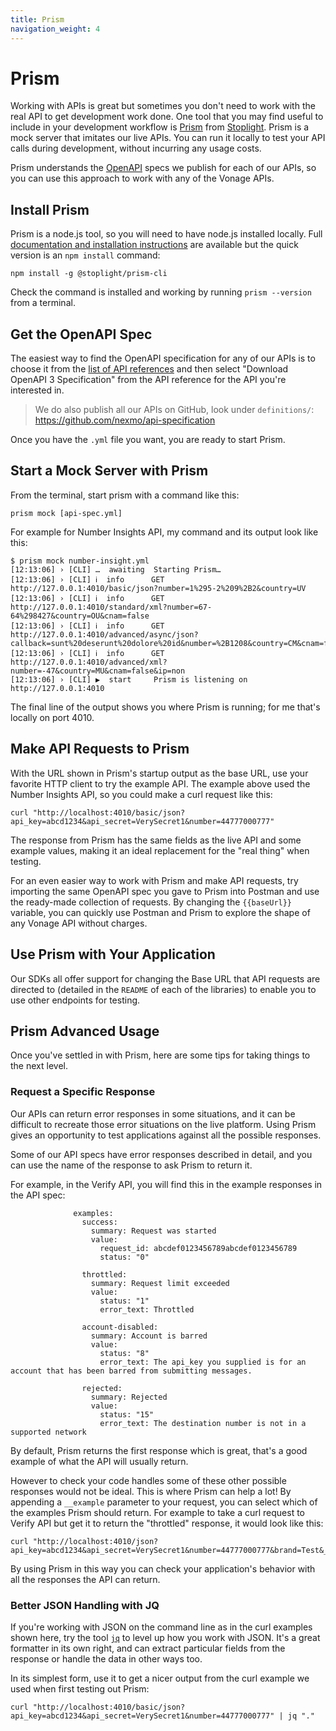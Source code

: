 ```yaml
---
title: Prism
navigation_weight: 4
---
```


# Prism

Working with APIs is great but sometimes you don't need to work with the real API to get development work done. One tool that you may find useful to include in your development workflow is [Prism](https://stoplight.io/open-source/prism/) from [Stoplight](https://stoplight.io/). Prism is a mock server that imitates our live APIs. You can run it locally to test your API calls during development, without incurring any usage costs.

Prism understands the [OpenAPI](/concepts/guides/openapi) specs we publish for each of our APIs, so you can use this approach to work with any of the Vonage APIs.

## Install Prism

Prism is a node.js tool, so you will need to have node.js installed locally. Full [documentation and installation instructions](https://github.com/stoplightio/prism#installation) are available but the quick version is an `npm install` command:

```
npm install -g @stoplight/prism-cli
```

Check the command is installed and working by running `prism --version` from a terminal.

## Get the OpenAPI Spec

The easiest way to find the OpenAPI specification for any of our APIs is to choose it from the [list of API references](https://developer.nexmo.com/api) and then select "Download OpenAPI 3 Specification" from the API reference for the API you're interested in.

> We do also publish all our APIs on GitHub, look under `definitions/`: <https://github.com/nexmo/api-specification>

Once you have the `.yml` file you want, you are ready to start Prism.

## Start a Mock Server with Prism

From the terminal, start prism with a command like this:

```
prism mock [api-spec.yml]
```

For example for Number Insights API, my command and its output look like this:

```
$ prism mock number-insight.yml
[12:13:06] › [CLI] …  awaiting  Starting Prism…
[12:13:06] › [CLI] ℹ  info      GET        http://127.0.0.1:4010/basic/json?number=1%295-2%209%2B2&country=UV
[12:13:06] › [CLI] ℹ  info      GET        http://127.0.0.1:4010/standard/xml?number=67-64%298427&country=OU&cnam=false
[12:13:06] › [CLI] ℹ  info      GET        http://127.0.0.1:4010/advanced/async/json?callback=sunt%20deserunt%20dolore%20id&number=%2B1208&country=CM&cnam=false&ip=accusamus
[12:13:06] › [CLI] ℹ  info      GET        http://127.0.0.1:4010/advanced/xml?number=-47&country=MU&cnam=false&ip=non
[12:13:06] › [CLI] ▶  start     Prism is listening on http://127.0.0.1:4010
```

The final line of the output shows you where Prism is running; for me that's locally on port 4010.

## Make API Requests to Prism

With the URL shown in Prism's startup output as the base URL, use your favorite HTTP client to try the example API. The example above used the Number Insights API, so you could make a curl request like this:

```
curl "http://localhost:4010/basic/json?api_key=abcd1234&api_secret=VerySecret1&number=44777000777"
```

The response from Prism has the same fields as the live API and some example values, making it an ideal replacement for the "real thing" when testing.

For an even easier way to work with Prism and make API requests, try importing the same OpenAPI spec you gave to Prism into Postman and use the ready-made collection of requests. By changing the `{{baseUrl}}` variable, you can quickly use Postman and Prism to explore the shape of any Vonage API without charges.

## Use Prism with Your Application

Our SDKs all offer support for changing the Base URL that API requests are directed to (detailed in the `README` of each of the libraries) to enable you to use other endpoints for testing.

## Prism Advanced Usage

Once you've settled in with Prism, here are some tips for taking things to the next level.

### Request a Specific Response

Our APIs can return error responses in some situations, and it can be difficult to recreate those error situations on the live platform. Using Prism gives an opportunity to test applications against all the possible responses.

Some of our API specs have error responses described in detail, and you can use the name of the response to ask Prism to return it.

For example, in the Verify API, you will find this in the example responses in the API spec:

```
              examples:
                success:
                  summary: Request was started
                  value:
                    request_id: abcdef0123456789abcdef0123456789
                    status: "0"

                throttled:
                  summary: Request limit exceeded
                  value:
                    status: "1"
                    error_text: Throttled

                account-disabled:
                  summary: Account is barred
                  value:
                    status: "8"
                    error_text: The api_key you supplied is for an account that has been barred from submitting messages.

                rejected:
                  summary: Rejected
                  value:
                    status: "15"
                    error_text: The destination number is not in a supported network

```

By default, Prism returns the first response which is great, that's a good example of what the API will usually return.

However to check your code handles some of these other possible responses would not be ideal. This is where Prism can help a lot! By appending a `__example` parameter to your request, you can select which of the examples Prism should return. For example to take a curl request to Verify API but get it to return the "throttled" response, it would look like this:

```
curl "http://localhost:4010/json?api_key=abcd1234&api_secret=VerySecret1&number=44777000777&brand=Test&__example=throttled"
```

By using Prism in this way you can check your application's behavior with all the responses the API can return.

### Better JSON Handling with JQ

If you're working with JSON on the command line as in the curl examples shown here, try the tool [`jq`](https://stedolan.github.io/jq/) to level up how you work with JSON. It's a great formatter in its own right, and can extract particular fields from the response or handle the data in other ways too.

In its simplest form, use it to get a nicer output from the curl example we used when first testing out Prism:

```
curl "http://localhost:4010/basic/json?api_key=abcd1234&api_secret=VerySecret1&number=44777000777" | jq "."
```

